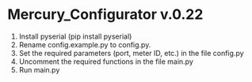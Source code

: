 # Mercury_Configurator v.0.22

1. Install pyserial (pip install pyserial)
2. Rename config.example.py to config.py.
3. Set the required parameters (port, meter ID, etc.) in the file config.py
4. Uncomment the required functions in the file main.py
5. Run main.py
